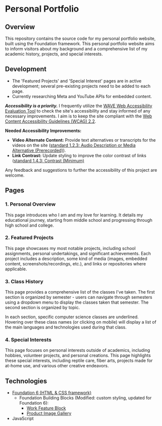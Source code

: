 # Personal Portfolio
## Overview
This repository contains the source code for my personal portfolio website, built using the Foundation framework. This personal portfolio website aims to inform visitors about my background and a comprehensive list of my academic history, projects, and special interests.

## Development
- The 'Featured Projects' and 'Special Interest' pages are in active development; several pre-existing projects need to be added to each page.
- Currently researching Meta and YouTube APIs for embedded content.

**_Accessibility is a priority._** I frequently utilize the [WAVE Web Accessibility Evaluation Tool](https://wave.webaim.org/) to check the site's accessibility and stay informed of any necessary improvements. I aim is to keep the site compliant with the [Web Content Accessibility Guidelines (WCAG) 2.2](https://www.w3.org/WAI/WCAG22/quickref/). 

**Needed Accessibility Improvements:**
- **Video Alternate Content:** Provide text alternatives or transcripts for the videos on the site ([standard 1.2.3: Audio Description or Media Alternative (Prerecorded)](https://www.w3.org/WAI/WCAG22/quickref/?showtechniques=123#audio-description-or-media-alternative-prerecorded)).
- **Link Contrast:** Update styling to improve the color contrast of links ([standard 1.4.3: Contrast (Minimum)](https://www.w3.org/WAI/WCAG22/quickref/?showtechniques=123#contrast-minimum)

Any feedback and suggestions to further the accessibility of this project are welcome.

## Pages
### 1. Personal Overview
This page introduces who I am and my love for learning. It details my educational journey, starting from middle school and progressing through high school and college.

### 2. Featured Projects
This page showcases my most notable projects, including school assignments, personal undertakings, and significant achievements. Each project includes a description, some kind of media (images, embedded content, screenshots/recordings, etc.), and links or repositories where applicable.

### 3. Class History
This page provides a comprehensive list of the classes I've taken. The first section is organized by semester - users can navigate through semesters using a dropdown menu to display the classes taken that semester. The second section is organized by topic. 

In each section, specific computer science classes are underlined. Hovering over these class names (or clicking on mobile) will display a list of the main languages and technologies used during that class.

### 4. Special Interests
This page focuses on personal interests outside of academics, including hobbies, volunteer projects, and personal creations. This page highlights these special interests, including reptile care, fiber arts, projects made for at-home use, and various other creative endeavors.

## Technologies
- [Foundation 6 (HTML & CSS framework)](https://get.foundation/sites/docs/)
  - Foundation Building Blocks (Modified: custom styling, updated for Foundation 6):
    - [Work Feature Block](https://get.foundation/building-blocks/blocks/work-feature-block.html)
    - [Product Image Gallery](https://get.foundation/building-blocks/blocks/ecommerce-product-image-gallery.html)
- JavaScript

